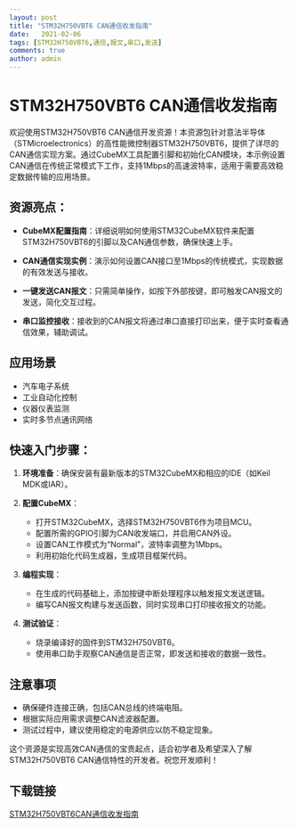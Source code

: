 ```yaml
---
layout: post
title: "STM32H750VBT6 CAN通信收发指南"
date:   2021-02-06
tags: [STM32H750VBT6,通信,报文,串口,发送]
comments: true
author: admin
---
```

# STM32H750VBT6 CAN通信收发指南

欢迎使用STM32H750VBT6 CAN通信开发资源！本资源包针对意法半导体（STMicroelectronics）的高性能微控制器STM32H750VBT6，提供了详尽的CAN通信实现方案。通过CubeMX工具配置引脚和初始化CAN模块，本示例设置CAN通信在传统正常模式下工作，支持1Mbps的高速波特率，适用于需要高效稳定数据传输的应用场景。

## 资源亮点：

- **CubeMX配置指南**：详细说明如何使用STM32CubeMX软件来配置STM32H750VBT6的引脚以及CAN通信参数，确保快速上手。
  
- **CAN通信实现实例**：演示如何设置CAN接口至1Mbps的传统模式，实现数据的有效发送与接收。
  
- **一键发送CAN报文**：只需简单操作，如按下外部按键，即可触发CAN报文的发送，简化交互过程。
  
- **串口监控接收**：接收到的CAN报文将通过串口直接打印出来，便于实时查看通信效果，辅助调试。

## 应用场景

- 汽车电子系统
- 工业自动化控制
- 仪器仪表监测
- 实时多节点通讯网络

## 快速入门步骤：

1. **环境准备**：确保安装有最新版本的STM32CubeMX和相应的IDE（如Keil MDK或IAR）。
   
2. **配置CubeMX**：
   - 打开STM32CubeMX，选择STM32H750VBT6作为项目MCU。
   - 配置所需的GPIO引脚为CAN收发端口，并启用CAN外设。
   - 设置CAN工作模式为“Normal”，波特率调整为1Mbps。
   - 利用初始化代码生成器，生成项目框架代码。

3. **编程实现**：
   - 在生成的代码基础上，添加按键中断处理程序以触发报文发送逻辑。
   - 编写CAN报文构建与发送函数，同时实现串口打印接收报文的功能。

4. **测试验证**：
   - 烧录编译好的固件到STM32H750VBT6。
   - 使用串口助手观察CAN通信是否正常，即发送和接收的数据一致性。

## 注意事项

- 确保硬件连接正确，包括CAN总线的终端电阻。
- 根据实际应用需求调整CAN滤波器配置。
- 测试过程中，建议使用稳定的电源供应以防不稳定现象。

这个资源是实现高效CAN通信的宝贵起点，适合初学者及希望深入了解STM32H750VBT6 CAN通信特性的开发者。祝您开发顺利！

## 下载链接

[STM32H750VBT6CAN通信收发指南](https://pan.quark.cn/s/35b1b2956ff6)